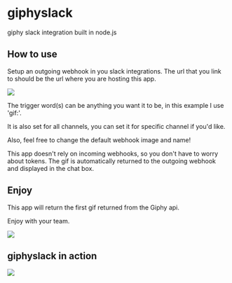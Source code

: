 # giphyslack

giphy slack integration built in node.js

## How to use

Setup an outgoing webhook in you slack integrations.
The url that you link to should be the url where you are hosting this app.

![](https://s3-us-west-2.amazonaws.com/dotnodebucket/screen1.png?X-Amz-Date=20140822T211624Z&X-Amz-Expires=300&X-Amz-Algorithm=AWS4-HMAC-SHA256&X-Amz-Signature=acc617808b3fdcfb52e5872d114f098055de34148d9d8677368f9a7cecb50e3b&X-Amz-Credential=ASIAITFVX6KOZGP7BR6Q/20140822/us-west-2/s3/aws4_request&X-Amz-SignedHeaders=Host&x-amz-security-token=AQoDYXdzEE4akAJ97RqxyvdMyBvTelQaey8/U9LFFFo%2BXPMUfjInd6%2BdrRfXlbOP%2B2b5eGJuetUlkVP0Nz1pwywO4W/pJu6AVTtZKktZOevBRDmc4oWyVmEisxkSeZlj0chL9L7YneDhihtfFpyk1k2PJ10AmVhi9/K00H2gmPfn6u%2BG8Px/rlkpg4IWz39mgTX5IgZj2A0uAE6BXhjRtNHMDNVok2ClUS%2BRsr0QOf0llPnu9CvpOtyuGbhV5NPP5n92VhffSymX6I2sOobui8ece36V3IIeFuP8yiQ/%2BKDTiCStB2/2/u7webrP7fsHzz%2BKAQuxQ59P/bi/6%2BLlBLEicSJGFum8tiKH4FtwqWs5KEhU26dVeafARyCO5N2fBQ%3D%3D)

The trigger word(s) can be anything you want it to be, in this example I use 'gif:'.

It is also set for all channels, you can set it for specific channel if you'd like.

Also, feel free to change the default webhook image and name!

This app doesn't rely on incoming webhooks, so you don't have to worry about tokens.
The gif is automatically returned to the outgoing webhook and displayed in the chat box.

## Enjoy

This app will return the first gif returned from the Giphy api.

Enjoy with your team.

![](https://s3-us-west-2.amazonaws.com/dotnodebucket/screen2.png?X-Amz-Date=20140822T211358Z&X-Amz-Expires=300&X-Amz-Algorithm=AWS4-HMAC-SHA256&X-Amz-Signature=b2021a08ebabfe3fdbaf76f82c90bea7b28439b572909bf6347c72587607689a&X-Amz-Credential=ASIAITFVX6KOZGP7BR6Q/20140822/us-west-2/s3/aws4_request&X-Amz-SignedHeaders=Host&x-amz-security-token=AQoDYXdzEE4akAJ97RqxyvdMyBvTelQaey8/U9LFFFo%2BXPMUfjInd6%2BdrRfXlbOP%2B2b5eGJuetUlkVP0Nz1pwywO4W/pJu6AVTtZKktZOevBRDmc4oWyVmEisxkSeZlj0chL9L7YneDhihtfFpyk1k2PJ10AmVhi9/K00H2gmPfn6u%2BG8Px/rlkpg4IWz39mgTX5IgZj2A0uAE6BXhjRtNHMDNVok2ClUS%2BRsr0QOf0llPnu9CvpOtyuGbhV5NPP5n92VhffSymX6I2sOobui8ece36V3IIeFuP8yiQ/%2BKDTiCStB2/2/u7webrP7fsHzz%2BKAQuxQ59P/bi/6%2BLlBLEicSJGFum8tiKH4FtwqWs5KEhU26dVeafARyCO5N2fBQ%3D%3D)

## giphyslack in action

![](http://quick.as/embed/6jaktwk5)
